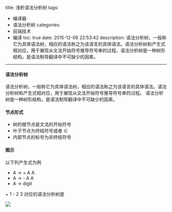 title: 浅析语法分析树
tags:
  - 编译器
  - 语法分析树
categories:
  - 前端技术
  - 编译
toc: true
date: 2015-12-06 22:53:42
description: 语法分析树，一般称它为具体语法树，相应的语法称之为该语言的具体语法。语法分析树和产生式相对应，用于展现从文法开始符号推导符号串的过程。语法分析树是一种树形结构，是语法制导翻译中不可缺少的因素。
-------------------------------------------------------------------------------------------------------------

#### 语法分析树

语法分析树，一般称它为具体语法树，相应的语法称之为该语言的具体语法。语法分析树和产生式相对应，用于展现从文法开始符号推导符号串的过程。
语法分析树是一种树形结构，是语法制导翻译中不可缺少的因素。

#### 节点形式

  - 树的根节点是文法的开始符号
  - 叶子节点为终结符号或者 ∈
  - 内部节点的标号为非终结符号

#### 图示

以下列产生式为例
  
  - A -> + A A
  - A -> - A A
  - A -> digit

\+ 1 - 2 3 对应的语法分析树是
  
![](/assets/st.jpg)
  
  
  
  
